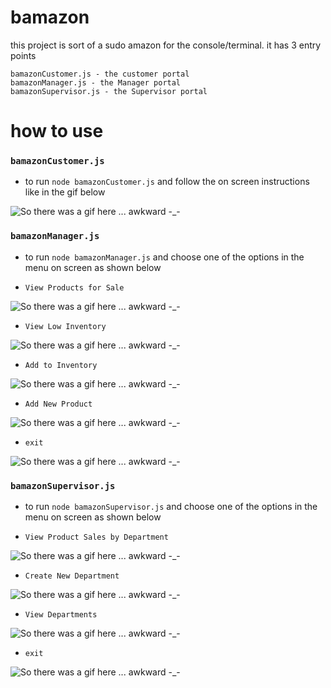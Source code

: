# bamazon
this project is sort of a sudo amazon for the console/terminal. it has 3 entry points
```
bamazonCustomer.js - the customer portal
bamazonManager.js - the Manager portal
bamazonSupervisor.js - the Supervisor portal
```
# how to use
### `bamazonCustomer.js`
- to run `node bamazonCustomer.js` and follow the on screen instructions like in the gif below

![So there was a gif here ... awkward -_-](https://i.imgur.com/mSdH1Jm.gif)

### `bamazonManager.js`
- to run `node bamazonManager.js` and choose one of the options in the menu on screen as shown below

- `View Products for Sale`

![So there was a gif here ... awkward -_-](https://i.imgur.com/zseCuaR.gif)
- `View Low Inventory`

![So there was a gif here ... awkward -_-](https://i.imgur.com/JGoArVj.gif)
- `Add to Inventory`

![So there was a gif here ... awkward -_-](https://i.imgur.com/XKh1ju4.gif)
- `Add New Product`

![So there was a gif here ... awkward -_-](https://i.imgur.com/iLuL3ml.gif)
- `exit`

![So there was a gif here ... awkward -_-](https://i.imgur.com/fsmAChj.gif)

### `bamazonSupervisor.js`
- to run `node bamazonSupervisor.js` and choose one of the options in the menu on screen as shown below

- `View Product Sales by Department`

![So there was a gif here ... awkward -_-](https://i.imgur.com/8QZBrwA.gif)
- `Create New Department`

![So there was a gif here ... awkward -_-](https://i.imgur.com/f1iCSVE.gif)
- `View Departments`

![So there was a gif here ... awkward -_-](https://i.imgur.com/H7PkeAB.gif)
- `exit`

![So there was a gif here ... awkward -_-](https://i.imgur.com/TNc5z0s.gif)